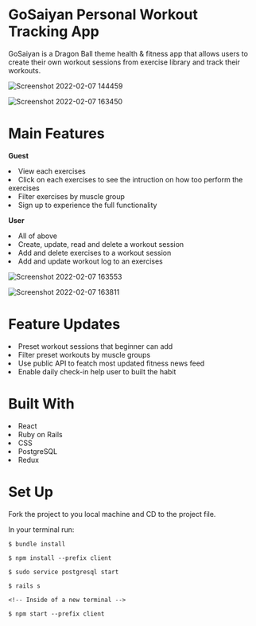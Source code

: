 # GoSaiyan Personal Workout Tracking App

GoSaiyan is a Dragon Ball theme health & fitness app that allows users to create their own workout sessions from exercise library and track their workouts.

![Screenshot 2022-02-07 144459](https://user-images.githubusercontent.com/87879455/152869208-0308bee5-f9ca-4203-9c01-ba06a5b7f78d.png)

![Screenshot 2022-02-07 163450](https://user-images.githubusercontent.com/87879455/152884151-05e65a3c-df85-4322-bb19-39bac71579c6.png)


# Main Features

<strong>Guest</strong>
<br/>


<li>View each exercises
<br/>
 <li>Click on each exercises to see the intruction on how too perform the exercises
<br/>
 <li>Filter exercises by muscle group
<br/>
 <li>Sign up to experience the full functionality
<br/>

<strong>User</strong>

<li>All of above
<br/>
<li>Create, update, read and delete a workout session
<br/>
<li>Add and delete exercises to a workout session
<br/>
<li>Add and update workout log to an exercises
 
 ![Screenshot 2022-02-07 163553](https://user-images.githubusercontent.com/87879455/152884172-1a9104b0-653a-4cd6-aaa8-542096c1fdaa.png)
 
 ![Screenshot 2022-02-07 163811](https://user-images.githubusercontent.com/87879455/152884177-f0b57ca9-ea8a-4d4e-9190-9b02edb8efc4.png)
 
# Feature Updates
  
 <li>Preset workout sessions that beginner can add
 <br/>
 <li>Filter preset workouts by muscle groups
 <br/>
 <li>Use public API to featch most updated fitness news feed
 <br/>
 <li>Enable daily check-in help user to built the habit
   
# Built With
   
  <li>React
  <li>Ruby on Rails
  <li>CSS
  <li>PostgreSQL
  <li>Redux
    
 # Set Up
 
  Fork the project to you local machine and CD to the project file.
  
  In your terminal run:

`$ bundle install`
    
`$ npm install --prefix client`
 
`$ sudo service postgresql start`
    
`$ rails s`
    
`<!-- Inside of a new terminal -->`
    
`$ npm start --prefix client`
